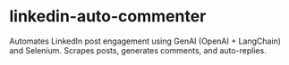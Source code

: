 # linkedin-auto-commenter
Automates LinkedIn post engagement using GenAI (OpenAI + LangChain) and Selenium. Scrapes posts, generates comments, and auto-replies.
